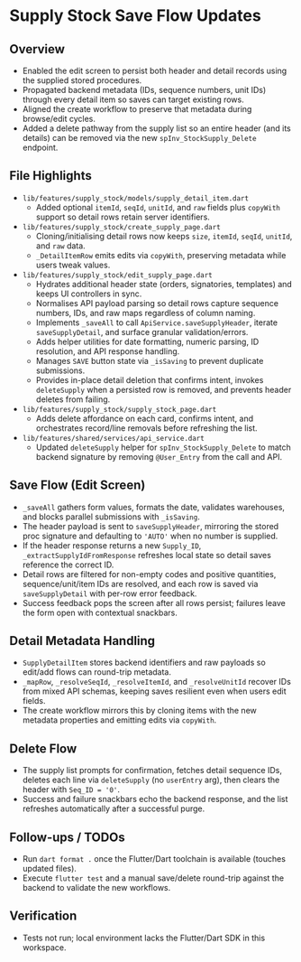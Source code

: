 # Supply Stock Save Flow Updates

## Overview
- Enabled the edit screen to persist both header and detail records using the supplied stored procedures.
- Propagated backend metadata (IDs, sequence numbers, unit IDs) through every detail item so saves can target existing rows.
- Aligned the create workflow to preserve that metadata during browse/edit cycles.
- Added a delete pathway from the supply list so an entire header (and its details) can be removed via the new `spInv_StockSupply_Delete` endpoint.

## File Highlights
- `lib/features/supply_stock/models/supply_detail_item.dart`
  - Added optional `itemId`, `seqId`, `unitId`, and `raw` fields plus `copyWith` support so detail rows retain server identifiers.
- `lib/features/supply_stock/create_supply_page.dart`
  - Cloning/initialising detail rows now keeps `size`, `itemId`, `seqId`, `unitId`, and `raw` data.
  - `_DetailItemRow` emits edits via `copyWith`, preserving metadata while users tweak values.
- `lib/features/supply_stock/edit_supply_page.dart`
  - Hydrates additional header state (orders, signatories, templates) and keeps UI controllers in sync.
  - Normalises API payload parsing so detail rows capture sequence numbers, IDs, and raw maps regardless of column naming.
  - Implements `_saveAll` to call `ApiService.saveSupplyHeader`, iterate `saveSupplyDetail`, and surface granular validation/errors.
  - Adds helper utilities for date formatting, numeric parsing, ID resolution, and API response handling.
  - Manages `SAVE` button state via `_isSaving` to prevent duplicate submissions.
  - Provides in-place detail deletion that confirms intent, invokes `deleteSupply` when a persisted row is removed, and prevents header deletes from failing.
- `lib/features/supply_stock/supply_stock_page.dart`
  - Adds delete affordance on each card, confirms intent, and orchestrates record/line removals before refreshing the list.
- `lib/features/shared/services/api_service.dart`
  - Updated `deleteSupply` helper for `spInv_StockSupply_Delete` to match backend signature by removing `@User_Entry` from the call and API.

## Save Flow (Edit Screen)
- `_saveAll` gathers form values, formats the date, validates warehouses, and blocks parallel submissions with `_isSaving`.
- The header payload is sent to `saveSupplyHeader`, mirroring the stored proc signature and defaulting to `'AUTO'` when no number is supplied.
- If the header response returns a new `Supply_ID`, `_extractSupplyIdFromResponse` refreshes local state so detail saves reference the correct ID.
- Detail rows are filtered for non-empty codes and positive quantities, sequence/unit/item IDs are resolved, and each row is saved via `saveSupplyDetail` with per-row error feedback.
- Success feedback pops the screen after all rows persist; failures leave the form open with contextual snackbars.

## Detail Metadata Handling
- `SupplyDetailItem` stores backend identifiers and raw payloads so edit/add flows can round-trip metadata.
- `_mapRow`, `_resolveSeqId`, `_resolveItemId`, and `_resolveUnitId` recover IDs from mixed API schemas, keeping saves resilient even when users edit fields.
- The create workflow mirrors this by cloning items with the new metadata properties and emitting edits via `copyWith`.

## Delete Flow
- The supply list prompts for confirmation, fetches detail sequence IDs, deletes each line via `deleteSupply` (no `userEntry` arg), then clears the header with `Seq_ID = '0'`.
- Success and failure snackbars echo the backend response, and the list refreshes automatically after a successful purge.

## Follow-ups / TODOs
- Run `dart format .` once the Flutter/Dart toolchain is available (touches updated files).
- Execute `flutter test` and a manual save/delete round-trip against the backend to validate the new workflows.

## Verification
- Tests not run; local environment lacks the Flutter/Dart SDK in this workspace.

